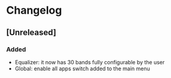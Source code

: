 # Changelog

## [Unreleased]
### Added
- Equalizer: it now has 30 bands fully configurable by the user
- Global: enable all apps switch added to the main menu

